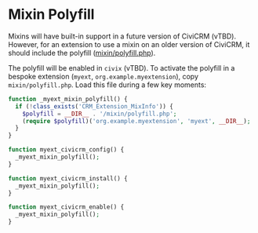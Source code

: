 # Mixin Polyfill

Mixins will have built-in support in a future version of CiviCRM (vTBD). However,
for an extension to use a mixin on an older version of CiviCRM, it should
include the polyfill ([mixin/polyfill.php](../mixin/polyfill.php)).

The polyfill will be enabled in `civix` (vTBD).  To activate the polyfill in
a bespoke extension (`myext`, `org.example.myextension`), copy `mixin/polyfill.php`.
Load this file during a few key moments:

```php
function _myext_mixin_polyfill() {
  if (!class_exists('CRM_Extension_MixInfo')) {
    $polyfill = __DIR__ . '/mixin/polyfill.php';
    (require $polyfill)('org.example.myextension', 'myext', __DIR__);
  }
}

function myext_civicrm_config() {
  _myext_mixin_polyfill();
}

function myext_civicrm_install() {
  _myext_mixin_polyfill();
}

function myext_civicrm_enable() {
  _myext_mixin_polyfill();
}
```
